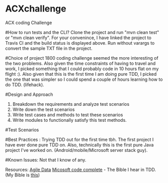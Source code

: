 # ACXchallenge
ACX coding Challenge

#How to run tests and the CLI?
Clone the project and run "mvn clean test" or "mvn clean verify". For your convenince, I have linked the project to Travis CI and the build status is displayed above. Run without varargs to convert the sample TXT file in the project.

#Choice of project
1800 coding challenge seemed the more interesting of the two problems. Also given the time constraints of having to travel and work, I picked something that I could probably code in 10 hours flat on my flight :). Also given that this is the first time I am doing pure TDD, I picked the one that was simpler so I could spend a couple of hours learning how to do TDD. (lifehack). 

#Design and Approach
1. Breakdown the requirements and analyze test scenarios
2. Write down the test scenarios
3. Write test cases and methods to test these scenarios
4. Write modules to functionally satisfy this test methods.

#Test Scenarios

#Best Practices :
Trying TDD out for the first time tbh. The first project I have ever done pure TDD on. Also, technically this is the first pure Java project I've worked on. (Android/mobile/Microsoft server stack guy).

#Known Issues:
Not that I know of any. 

Resources: 
[Agile Data](http://agiledata.org/essays/tdd.html)
[Micosoft code complete](https://www.amazon.com/Code-Complete-Practical-Handbook-Construction/dp/0735619670) - The Bible I hear in TDD. (My Bible is [this](http://www.amazon.in/Hitchhikers-Guide-Galaxy-Douglas-Adams/dp/0345391802)) 

